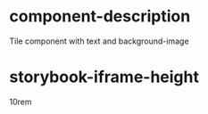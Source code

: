 # component-description
Tile component with text and background-image

# storybook-iframe-height
10rem